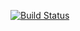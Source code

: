 [![Build Status](https://travis-ci.com/LarissaAzevedo/clean-react.svg?branch=main)](https://travis-ci.com/LarissaAzevedo/clean-react)